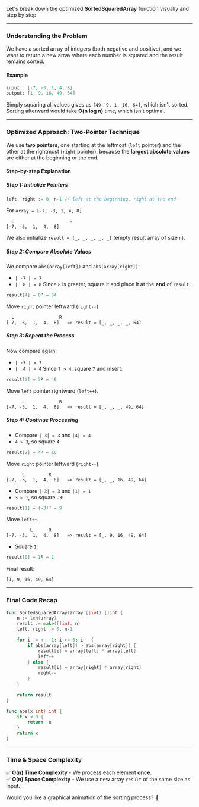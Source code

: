 Let's break down the optimized **SortedSquaredArray** function visually and step by step.

---

### **Understanding the Problem**
We have a sorted array of integers (both negative and positive), and we want to return a new array where each number is squared and the result remains sorted.

#### **Example**
```go
input:  [-7, -3, 1, 4, 8]
output: [1, 9, 16, 49, 64]
```
Simply squaring all values gives us `[49, 9, 1, 16, 64]`, which isn't sorted. Sorting afterward would take **O(n log n)** time, which isn't optimal.

---

### **Optimized Approach: Two-Pointer Technique**
We use **two pointers**, one starting at the leftmost (`left` pointer) and the other at the rightmost (`right` pointer), because the **largest absolute values** are either at the beginning or the end.

#### **Step-by-step Explanation**
##### **Step 1: Initialize Pointers**
```go
left, right := 0, n-1 // left at the beginning, right at the end
```
For `array = [-7, -3, 1, 4, 8]`
```
  L                     R
[-7, -3,  1,  4,  8]
```
We also initialize `result = [_, _, _, _, _]` (empty result array of size `n`).

##### **Step 2: Compare Absolute Values**
We compare `abs(array[left])` and `abs(array[right])`:
- `| -7 | = 7`
- `|  8 | = 8`
Since `8` is greater, square it and place it at the **end** of `result`:
```go
result[4] = 8² = 64
```
Move `right` pointer leftward (`right--`).
```
  L                 R
[-7, -3,  1,  4,  8]   => result = [_, _, _, _, 64]
```

##### **Step 3: Repeat the Process**
Now compare again:
- `| -7 | = 7`
- `|  4 | = 4`
Since `7 > 4`, square `7` and insert:
```go
result[3] = 7² = 49
```
Move `left` pointer rightward (`left++`).
```
      L             R
[-7, -3,  1,  4,  8]   => result = [_, _, _, 49, 64]
```

##### **Step 4: Continue Processing**
- Compare `|-3| = 3` and `|4| = 4`
- `4 > 3`, so square `4`:
```go
result[2] = 4² = 16
```
Move `right` pointer leftward (`right--`).
```
      L         R
[-7, -3,  1,  4,  8]   => result = [_, _, 16, 49, 64]
```

- Compare `|-3| = 3` and `|1| = 1`
- `3 > 1`, so square `-3`:
```go
result[1] = (-3)² = 9
```
Move `left++`.
```
         L      R
[-7, -3,  1,  4,  8]   => result = [_, 9, 16, 49, 64]
```

- Square `1`:
```go
result[0] = 1² = 1
```
Final result:
```
[1, 9, 16, 49, 64]
```

---

### **Final Code Recap**
```go
func SortedSquaredArray(array []int) []int {
	n := len(array)
	result := make([]int, n)
	left, right := 0, n-1

	for i := n - 1; i >= 0; i-- {
		if abs(array[left]) > abs(array[right]) {
			result[i] = array[left] * array[left]
			left++
		} else {
			result[i] = array[right] * array[right]
			right--
		}
	}

	return result
}

func abs(x int) int {
	if x < 0 {
		return -x
	}
	return x
}
```

---

### **Time & Space Complexity**
✅ **O(n) Time Complexity** - We process each element **once**.  
✅ **O(n) Space Complexity** - We use a new array `result` of the same size as input.

Would you like a graphical animation of the sorting process? 🚀